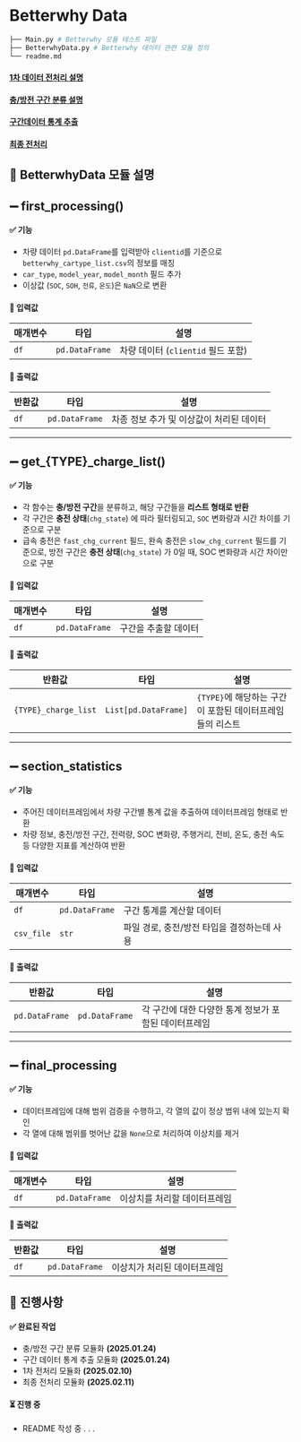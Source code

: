 # Betterwhy Data
```bash
├── Main.py # Betterwhy 모듈 테스트 파일
├── BetterwhyData.py # Betterwhy 데이터 관련 모듈 정의
└── readme.md
```
#### [**1차 데이터 전처리 설명**](#first_processing)
#### [**충/방전 구간 분류 설명**](#classify_charging)
#### [**구간데이터 통계 추출**](#section_statistics)
#### [**최종 전처리**](#final_processing)

## 📌 BetterwhyData 모듈 설명
<a id="first_processing"></a>
## ➖ **first_processing()**

#### ✅ 기능
- 차량 데이터 `pd.DataFrame`를 입력받아 `clientid`를 기준으로 `betterwhy_cartype_list.csv`의 정보를 매칭  
- `car_type`, `model_year`, `model_month` 필드 추가  
- 이상값 (`SOC`, `SOH`, `전류`, `온도`)은 `NaN`으로 변환  

#### 🔹 입력값
| 매개변수 | 타입 | 설명 |
|-|-|-|
| `df` | `pd.DataFrame` | 차량 데이터 (`clientid` 필드 포함) |

#### 🔹 출력값
| 반환값 | 타입 | 설명 |
|-|-|-|
| `df` | `pd.DataFrame` | 차종 정보 추가 및 이상값이 처리된 데이터 |

---

<a id="classify_charging"></a>
## ➖ **get_{TYPE}_charge_list()**

#### ✅ 기능
- 각 함수는 **충/방전 구간**을 분류하고, 해당 구간들을 **리스트 형태로 반환**
- 각 구간은 **충전 상태**(`chg_state`) 에 따라 필터링되고, `SOC` 변화량과 시간 차이를 기준으로 구분 
- 급속 충전은 `fast_chg_current` 필드, 완속 충전은 `slow_chg_current` 필드를 기준으로, 방전 구간은 **충전 상태**(`chg_state`) 가 0일 때, SOC 변화량과 시간 차이만으로 구분

#### 🔹 입력값
| 매개변수 | 타입 | 설명 |
|-|-|-|
| `df` | `pd.DataFrame` | 구간을 추출할 데이터 |

#### 🔹 출력값
| 반환값 | 타입 | 설명 |
|-|-|-|
| `{TYPE}_charge_list` | `List[pd.DataFrame]` | `{TYPE}`에 해당하는 구간이 포함된 데이터프레임들의 리스트 |

---

<a id="section_statistics"></a>
## ➖ **section_statistics**

#### ✅ 기능
- 주어진 데이터프레임에서 차량 구간별 통계 값을 추출하여 데이터프레임 형태로 반환
- 차량 정보, 충전/방전 구간, 전력량, SOC 변화량, 주행거리, 전비, 온도, 충전 속도 등 다양한 지표를 계산하여 반환

#### 🔹 입력값
| 매개변수 | 타입 | 설명 |
|-|-|-|
| `df` | `pd.DataFrame` | 구간 통계를 계산할 데이터 |
| `csv_file` | `str` | 파일 경로, 충전/방전 타입을 결정하는데 사용 |

#### 🔹 출력값
| 반환값 | 타입 | 설명 |
|-|-|-|
| `pd.DataFrame` | `pd.DataFrame` | 각 구간에 대한 다양한 통계 정보가 포함된 데이터프레임 |

---

<a id="final_processing"></a>
## ➖ **final_processing**

#### ✅ 기능
- 데이터프레임에 대해 범위 검증을 수행하고, 각 열의 값이 정상 범위 내에 있는지 확인
- 각 열에 대해 범위를 벗어난 값을 `None`으로 처리하여 이상치를 제거

#### 🔹 입력값
| 매개변수 | 타입 | 설명 |
|-|-|-|
| `df` | `pd.DataFrame` | 이상치를 처리할 데이터프레임 |

#### 🔹 출력값
| 반환값 | 타입 | 설명 |
|-|-|-|
| `df` | `pd.DataFrame` | 이상치가 처리된 데이터프레임 |



## 📝 진행사항
#### ✅ 완료된 작업
-  충/방전 구간 분류 모듈화 **(2025.01.24)**
-  구간 데이터 통계 추출 모듈화 **(2025.01.24)**
-  1차 전처리 모듈화 **(2025.02.10)**
-  최종 전처리 모듈화 **(2025.02.11)**
  
#### ⏳ 진행 중
- README 작성 중 . . .
